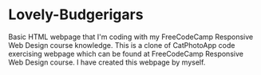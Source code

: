 # Lovely-Budgerigars
Basic HTML webpage that I'm coding with my FreeCodeCamp Responsive Web Design course knowledge.
This is a clone of CatPhotoApp code exercising webpage which can be found at FreeCodeCamp Responsive Web Design course.
I have created this webpage by myself.
